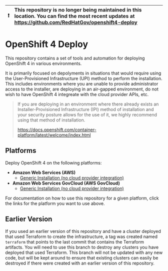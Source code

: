 
| ❗ | This repository is no longer being maintained in this location. You can find the most recent updates at https://github.com/RedHatGov/openshift4-deploy |
|----|:---|

# OpenShift 4 Deploy

This repository contains a set of tools and automation for deploying OpenShift
4 in various environments.

It is primarily focused on depolyments in situations that would require using
the User-Provisioned Infrastructure (UPI) method to perform the installation.
This includes environments where you are unable to provide administrator access
to the installer, are deploying in an air-gapped environment, do not wish to
have OpenShift 4 integreate with the cloud provider APIs, etc.

> If you are deploying in an environment where there already exists an
> Installer-Provisioned Infrastructure (IPI) method of installation and your
> security posture allows for the use of it, we highly recommend using that
> method of installation.
>
> https://docs.openshift.com/container-platform/latest/welcome/index.html

## Platforms

Deploy OpenShift 4 on the following platforms:

- **Amazon Web Services (AWS)**
  - [Generic Installation (no cloud provider integration)][1]
- **Amazon Web Services GovCloud (AWS GovCloud)**
  - [Generic Installation (no cloud provider integration)][2]

For documentation on how to use this repository for a given platform, click the
links for the platform you want to use above.

## Earlier Version

If you used an earlier version of this repository and have a cluster deployed
that used Terraform to create the infrastructure, a tag was created named
`terraform` that points to the last commit that contains the Terraform
artifacts. You will need to use this branch to destroy any clusters you have
deployed that used Terraform. This branch will not be updated with any new
code, but will be kept around to ensure that existing clusters can easily be
destroyed if there were created with an earlier version of this repository.


[1]: docs/install/aws_generic.md
[2]: docs/install/aws_govcloud_generic.md
